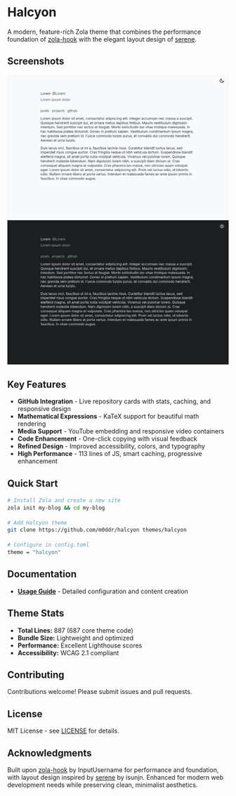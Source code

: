 # Halcyon
A modern, feature-rich Zola theme that combines the performance foundation of [zola-hook](https://github.com/InputUsername/zola-hook) with the elegant layout design of [serene](https://github.com/isunjn/serene).

## Screenshots
![Light](screenshots/halcyon-light.png)
![Dark](screenshots/halcyon-dark.png)

## Key Features
- **GitHub Integration** - Live repository cards with stats, caching, and responsive design
- **Mathematical Expressions** - KaTeX support for beautiful math rendering  
- **Media Support** - YouTube embedding and responsive video containers
- **Code Enhancement** - One-click copying with visual feedback
- **Refined Design** - Improved accessibility, colors, and typography
- **High Performance** - 113 lines of JS, smart caching, progressive enhancement

## Quick Start
```bash
# Install Zola and create a new site
zola init my-blog && cd my-blog

# Add Halcyon theme
git clone https://github.com/m0ddr/halcyon themes/halcyon

# Configure in config.toml
theme = "halcyon"
```

## Documentation
- **[Usage Guide](USAGE.md)** - Detailed configuration and content creation

## Theme Stats
- **Total Lines:** 887 (687 core theme code)
- **Bundle Size:** Lightweight and optimized
- **Performance:** Excellent Lighthouse scores
- **Accessibility:** WCAG 2.1 compliant

## Contributing
Contributions welcome! Please submit issues and pull requests.

## License
MIT License - see [LICENSE](LICENSE) for details.

## Acknowledgments
Built upon [zola-hook](https://github.com/InputUsername/zola-hook) by InputUsername for performance and foundation, with layout design inspired by [serene](https://github.com/isunjn/serene) by isunjn. Enhanced for modern web development needs while preserving clean, minimalist aesthetics.
